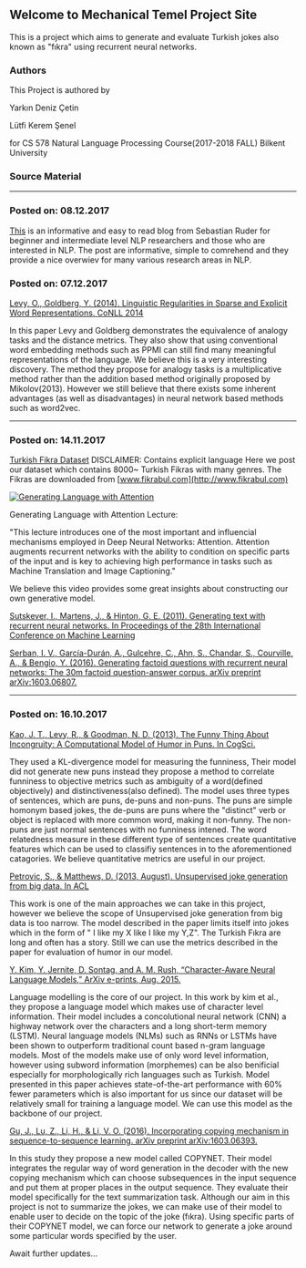 ## Welcome to Mechanical Temel Project Site

This is a project which aims to generate and evaluate Turkish jokes also known as "fıkra" using recurrent neural networks.

### Authors
This Project is authored by

Yarkın Deniz Çetin

Lütfi Kerem Şenel

for CS 578 Natural Language Processing Course(2017-2018 FALL)
Bilkent University

### Source Material
---
### Posted on: 08.12.2017
[This](http://ruder.io/#open) is an informative and easy to read blog from Sebastian Ruder for beginner and intermediate level NLP researchers and those who are interested in NLP. The post are informative, simple to comrehend and they provide a nice overwiev for many various research areas in NLP. 

### Posted on: 07.12.2017
[Levy, O., Goldberg, Y. (2014). Linguistic Regularities in Sparse and Explicit Word Representations. CoNLL 2014](https://levyomer.files.wordpress.com/2014/04/linguistic-regularities-in-sparse-and-explicit-word-representations-conll-2014.pdf)

In this paper Levy and Goldberg demonstrates the equivalence of analogy tasks and the distance metrics. They also show that using conventional word embedding methods such as PPMI can still find many meaningful representations of the language. We believe this is a very interesting discovery.
The method they propose for analogy tasks is a multiplicative method rather than the addition based method originally proposed by Mikolov(2013). However we still believe that there exists some inherent advantages (as well as disadvantages) in neural network based methods such as word2vec.

---
### Posted on: 14.11.2017
[Turkish Fikra Dataset](https://github.com/arqcenick/MechanicalTemel/edit/master/data/Turkish_Fikra_Dataset.zip)
DISCLAIMER: Contains explicit language
Here we post our dataset which contains 8000~ Turkish Fikras with many genres. The Fikras are downloaded from [www.fikrabul.com](http://www.fikrabul.com)



[![Generating Language with Attention](https://img.youtube.com/vi/ah7_mfl7LD0/hqdefault.jpg)](https://www.youtube.com/watch?v=ah7_mfl7LD0)

Generating Language with Attention Lecture:

"This lecture introduces one of the most important and influencial mechanisms employed in Deep Neural Networks: Attention. Attention augments recurrent networks with the ability to condition on specific parts of the input and is key to achieving high performance in tasks such as Machine Translation and Image Captioning."

We believe this video provides some great insights about constructing our own generative model. 


[Sutskever, I., Martens, J., & Hinton, G. E. (2011). Generating text with recurrent neural networks.
In Proceedings of the 28th International Conference on Machine Learning ](http://www.cs.toronto.edu/~ilya/pubs/2011/LANG-RNN.pdf)




[Serban, I. V., García-Durán, A., Gulcehre, C., Ahn, S., Chandar, S., Courville, A., & Bengio, Y.
(2016). Generating factoid questions with recurrent neural networks: The 30m factoid question-answer
corpus. arXiv preprint arXiv:1603.06807.](https://pdfs.semanticscholar.org/f802/a78c9f2491e9ccd1c9123f92f68eabf36f5d.pdf)

---
### Posted on: 16.10.2017

[Kao, J. T., Levy, R., & Goodman, N. D. (2013). The Funny Thing About Incongruity: A Computational Model of Humor in Puns. In CogSci.](https://web.stanford.edu/~ngoodman/papers/KaoLevyGoodman.pdf)

They used a KL-divergence model for measuring the funniness, 
Their model did not generate new puns instead they propose a method to correlate funniness to objective metrics such as ambiguity of a word(defined objectively) and distinctiveness(also defined). The model uses three types of sentences, which are puns, de-puns and non-puns. The puns are simple homonym based jokes, the de-puns are puns where the "distinct" verb or object is replaced with more common word, making it non-funny. The non-puns are just normal sentences with no funniness intened. The word relatedness measure in these different type of sentences create quantitative features which can be used to classifiy sentences in to the aforementioned catagories.
We believe quantitative metrics are useful in our project.


[Petrovic, S., & Matthews, D. (2013, August). Unsupervised joke generation from big data. In ACL](http://aclweb.org/anthology/P13-2041)

This work is one of the main approaches we can take in this project, however we believe the scope of  Unsupervised joke generation from big data is too narrow. The model described in the paper limits itself into jokes which in the form of " I like my X like I like my Y,Z". The Turkish Fıkra are long and often has a story. Still we can use the metrics described in the paper for evaluation of humor in our model.


[Y. Kim, Y. Jernite, D. Sontag, and A. M. Rush, “Character-Aware Neural Language Models,” ArXiv e-prints, Aug. 2015.](https://arxiv.org/pdf/1508.06615.pdf)

Language modelling is the core of our project. In this work by kim et al., they propose a language model which makes use of character level information. Their model includes a concolutional neural network (CNN) a highway network over the characters and a long short-term memory (LSTM). Neural language models (NLMs) such as RNNs or LSTMs have been shown to outperform traditional count based n-gram language models. Most of the models make use of only word level information, however using subword information (morphemes) can be also benificial especially for morphologically rich languages such as Turkish. Model presented in this paper achieves state-of-the-art performance with 60% fewer parameters which is also important for us since our dataset will be relatively small for training a language model. We can use this model as the backbone of our project.


[Gu, J., Lu, Z., Li, H., & Li, V. O. (2016). Incorporating copying mechanism in
sequence-to-sequence learning. arXiv preprint arXiv:1603.06393.](https://arxiv.org/abs/1603.06393)

In this study they propose a new model called COPYNET. Their model integrates the regular way of word generation in the decoder with the new copying mechanism which can choose subsequences in the input sequence and put them at proper places in the output sequence. They evaluate their model specifically for the text summarization task. Although our aim in this project is not to summarize the jokes, we can make use of their model to enable user to decide on the topic of the joke (fıkra). Using specific parts of their COPYNET model, we can force our network to generate a joke around some particular words specified by the user.


Await further updates...


